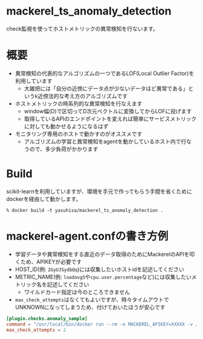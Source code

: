 # mackerel_ts_anomaly_detection
check監視を使ってホストメトリックの異常検知を行ないます。

# 概要
- 異常検知の代表的なアルゴリズムの一つであるLOF(Local Outlier Factor)を利用しています
  - 大雑把には「自分の近傍にデータ点が少ないデータほど異常である」というk近傍法的な考え方のアルゴリズムです
- ホストメトリックの時系列的な異常検知を行なえます
  - window幅(D)で区切ってD次元ベクトルに変換してからLOFに投げます
  - 取得しているAPIのエンドポイントを変えれば簡単にサービスメトリックに対しても動かせるようになるはず
- モニタリング専用のホストで動かすのがオススメです
  - アルゴリズムの学習と異常検知をagentを動かしているホスト内で行なうので、多少負荷がかかります

# Build
scikit-learnを利用していますが、環境を手元で作ってもらう手間を省くためにdockerを経由して動かします。

```
% docker build -t yasuhisa/mackerel_ts_anomaly_detection .
```

# mackerel-agent.confの書き方例
- 学習データや異常検知をする直近のデータ取得のためにMackerelのAPIを叩くため、APIKEYが必要です
- HOST_ID(例: `2GyUJSydbQq`)には収集したいホストidを記述してください
- METRIC_NAME(例: `loadavg5`や`cpu.user.percentage`など)には収集したいメトリック名を記述してください
  - ワイルドカード指定は今のところできません
- `max_check_attempts`はなくてもよいですが、時々タイムアウトでUNKNOWNになってしまうため、付けておいたほうが安心です

```conf
[plugin.checks.anomaly_sample]
command = "/usr/local/bin/docker run --rm -e MACKEREL_APIKEY=XXXXX -v /tmp:/tmp yasuhisa/mackerel_ts_anomaly_detection /app/run.sh HOST_ID METRIC_NAME"
max_check_attempts = 2
```
